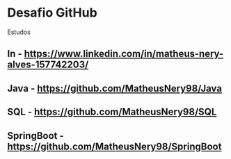 # Desafio GitHub
Estudos 

## In - https://www.linkedin.com/in/matheus-nery-alves-157742203/
## Java - https://github.com/MatheusNery98/Java
## SQL - https://github.com/MatheusNery98/SQL
## SpringBoot - https://github.com/MatheusNery98/SpringBoot
